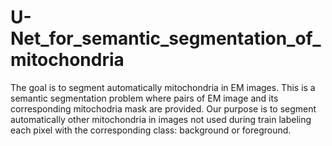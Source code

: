 # U-Net_for_semantic_segmentation_of_mitochondria
The goal is to segment automatically mitochondria in EM images. This is a semantic segmentation problem where pairs of EM image and its corresponding mitochodria mask 
are provided. Our purpose is to segment automatically other mitochondria in images not used during train labeling each pixel with the corresponding class: background or 
foreground.
